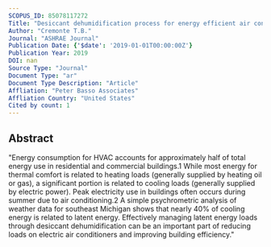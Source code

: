 ```yaml
---
SCOPUS_ID: 85078117272
Title: "Desiccant dehumidification process for energy efficient air conditioning"
Author: "Cremonte T.B."
Journal: "ASHRAE Journal"
Publication Date: {'$date': '2019-01-01T00:00:00Z'}
Publication Year: 2019
DOI: nan
Source Type: "Journal"
Document Type: "ar"
Document Type Description: "Article"
Affliation: "Peter Basso Associates"
Affliation Country: "United States"
Cited by count: 1
---
```


## Abstract
"Energy consumption for HVAC accounts for approximately half of total energy use in residential and commercial buildings.1 While most energy for thermal comfort is related to heating loads (generally supplied by heating oil or gas), a significant portion is related to cooling loads (generally supplied by electric power). Peak electricity use in buildings often occurs during summer due to air conditioning.2 A simple psychrometric analysis of weather data for southeast Michigan shows that nearly 40% of cooling energy is related to latent energy. Effectively managing latent energy loads through desiccant dehumidification can be an important part of reducing loads on electric air conditioners and improving building efficiency."
